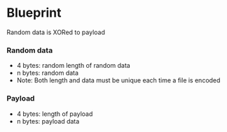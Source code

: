 # Blueprint

Random data is XORed to payload

### Random data
* 4 bytes: random length of random data
* n bytes: random data
* Note: Both length and data must be unique each time a file is encoded

### Payload
* 4 bytes: length of payload
* n bytes: payload data
